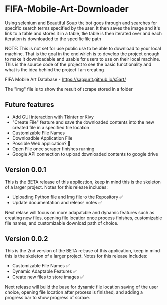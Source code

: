 # FIFA-Mobile-Art-Downloader
Using selenium and Beautiful Soup the bot goes through and searches for specific search terms specified by the user. It then saves the image and it's link to a table and stores it in a table, the table is then iterated over and each iteration is downloaded to the specific file path

NOTE: This is not set for use public use to be able to download to your local machine. That is the goal in the end which is to develop the project enough to make it downloadable and usable for users to use on their local machine. This is the source code of the project to see the basic functionality and what is the idea behind the project I am creating

FIFA Mobile Art Database - https://sappurit.github.io/s5art/


The "img" file is to show the result of scrape stored in a folder


## Future features

- Add GUI interaction with Tkinter or Kivy
- "Create File" feature and save the downloaded contents into the new created file in a specified file location
- Customizable File Names
- Downloadble Application File
- Possible Web application? 🤔
- Open File once scraper finishes running
- Google API connection to upload downloaded contents to google drive



## Version 0.0.1

This is the BETA release of this application, keep in mind this is the skeleton of a larger project. Notes for this release includes:

  - Uploading Python file and Img file to the Repository ✅
  - Update documentation and release notes ✅

Next relase will focus on more adapatable and dynamic features such as creating new files, opening file location once process finishes, customizable file names, and customizable download path of choice.

## Version 0.0.2


This is the 2nd version of the BETA release of this application, keep in mind this is the skeleton of a larger project. Notes for this release includes:

  - Customizable File Names ✅
  - Dynamic Adaptable Features ✅
  - Create new files to store images ✅

Next release will build the base for dynamic file location saving of the user choice, opening file location after process is finished, and adding a progress bar to show progress of scrape.
